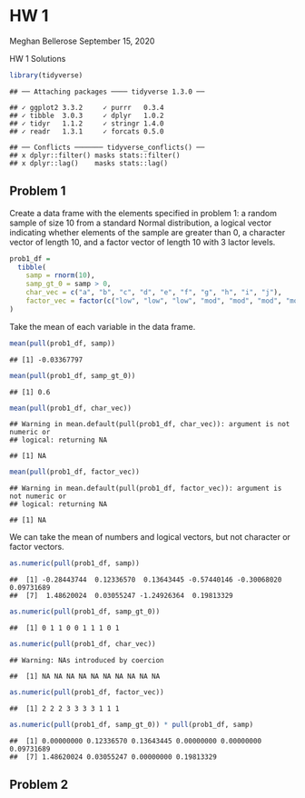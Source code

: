 HW 1
================
Meghan Bellerose
September 15, 2020

HW 1 Solutions

``` r
library(tidyverse)
```

    ## ── Attaching packages ──── tidyverse 1.3.0 ──

    ## ✓ ggplot2 3.3.2     ✓ purrr   0.3.4
    ## ✓ tibble  3.0.3     ✓ dplyr   1.0.2
    ## ✓ tidyr   1.1.2     ✓ stringr 1.4.0
    ## ✓ readr   1.3.1     ✓ forcats 0.5.0

    ## ── Conflicts ─────── tidyverse_conflicts() ──
    ## x dplyr::filter() masks stats::filter()
    ## x dplyr::lag()    masks stats::lag()

## Problem 1

Create a data frame with the elements specified in problem 1: a random
sample of size 10 from a standard Normal distribution, a logical vector
indicating whether elements of the sample are greater than 0, a
character vector of length 10, and a factor vector of length 10 with 3
lactor levels.

``` r
prob1_df = 
  tibble(
    samp = rnorm(10),
    samp_gt_0 = samp > 0,
    char_vec = c("a", "b", "c", "d", "e", "f", "g", "h", "i", "j"),
    factor_vec = factor(c("low", "low", "low", "mod", "mod", "mod", "mod", "high", "high", "high"))
)
```

Take the mean of each variable in the data frame.

``` r
mean(pull(prob1_df, samp))
```

    ## [1] -0.03367797

``` r
mean(pull(prob1_df, samp_gt_0))
```

    ## [1] 0.6

``` r
mean(pull(prob1_df, char_vec))
```

    ## Warning in mean.default(pull(prob1_df, char_vec)): argument is not numeric or
    ## logical: returning NA

    ## [1] NA

``` r
mean(pull(prob1_df, factor_vec))
```

    ## Warning in mean.default(pull(prob1_df, factor_vec)): argument is not numeric or
    ## logical: returning NA

    ## [1] NA

We can take the mean of numbers and logical vectors, but not character
or factor vectors.

``` r
as.numeric(pull(prob1_df, samp))
```

    ##  [1] -0.28443744  0.12336570  0.13643445 -0.57440146 -0.30068020  0.09731689
    ##  [7]  1.48620024  0.03055247 -1.24926364  0.19813329

``` r
as.numeric(pull(prob1_df, samp_gt_0))
```

    ##  [1] 0 1 1 0 0 1 1 1 0 1

``` r
as.numeric(pull(prob1_df, char_vec))
```

    ## Warning: NAs introduced by coercion

    ##  [1] NA NA NA NA NA NA NA NA NA NA

``` r
as.numeric(pull(prob1_df, factor_vec))
```

    ##  [1] 2 2 2 3 3 3 3 1 1 1

``` r
as.numeric(pull(prob1_df, samp_gt_0)) * pull(prob1_df, samp)
```

    ##  [1] 0.00000000 0.12336570 0.13643445 0.00000000 0.00000000 0.09731689
    ##  [7] 1.48620024 0.03055247 0.00000000 0.19813329

## Problem 2
